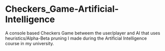 # Checkers_Game-Artificial-Intelligence
A console based Checkers Game betweem the user/player and AI that uses heuristics/Alpha-Beta pruning I made during the Artificial Intelligence course in my university.
